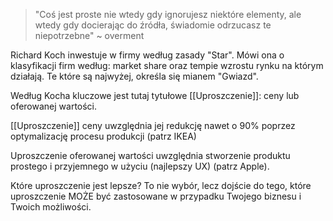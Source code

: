> "Coś jest proste nie wtedy gdy ignorujesz niektóre elementy, ale wtedy gdy docierając do źródła, świadomie odrzucasz te niepotrzebne" ~ overment

Richard Koch inwestuje w firmy według zasady "Star". Mówi ona o klasyfikacji firm według: market share oraz tempie wzrostu rynku na którym działają. Te które są najwyżej, określa się mianem "Gwiazd". 

Według Kocha kluczowe jest tutaj tytułowe [[Uproszczenie]]: ceny lub oferowanej wartości. 

[[Uproszczenie]] ceny uwzględnia jej redukcję nawet o 90% poprzez optymalizację procesu produkcji (patrz IKEA)

Uproszczenie oferowanej wartości uwzględnia stworzenie produktu prostego i przyjemnego w użyciu (najlepszy UX) (patrz Apple).

Które uproszczenie jest lepsze? To nie wybór, lecz dojście do tego, które uproszczenie MOŻE być zastosowane w przypadku Twojego biznesu i Twoich możliwości.